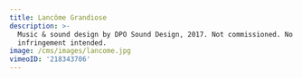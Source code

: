 ```yaml
---
title: Lancôme Grandiose
description: >-
  Music & sound design by DPO Sound Design, 2017. Not commissioned. No copyright
  infringement intended.
image: /cms/images/lancome.jpg
vimeoID: '218343706'
---
```



